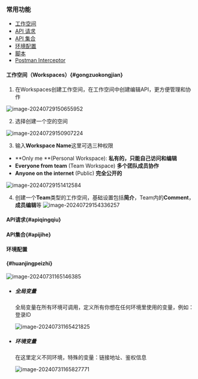 ### 常用功能

- [工作空间](#gongzuokongjian)
- [API 请求](#apiqingqiu)
- [API 集合](#apijihe)
- [环境配置](#huanjingpeizhi)
- [脚本](#jiaoben)
- [Postman Interceptor](#chajian)


#### 工作空间（Workspaces）{#gongzuokongjian}



1. 在Workspaces创建工作空间，在工作空间中创建编辑API，更方便管理和协作

![image-20240729150655952](https://s2.loli.net/2024/07/29/m4zntibfOZU2uFP.png)

2. 选择创建一个空的空间

![image-20240729150907224](https://s2.loli.net/2024/07/29/QaZkWRPoY371eXz.png)

3. 输入**Workspace Name**这里可选三种权限

- **Only me **(Personal Workspace): **私有的，只能自己访问和编辑**
- **Everyone from team** (Team Workspace) **多个团队成员协作**
- **Anyone on the internet** (Public) **完全公开的**

![image-20240729151412584](https://s2.loli.net/2024/07/29/I4SZPMsvydlB51x.png)

4. 创建一个**Team**类型的工作空间，基础设置包括**简介**，Team内的**Comment**，**成员编辑**等
   ![image-20240729154336257](https://s2.loli.net/2024/07/29/QY6e1kwusmXVdpD.png)

#### API请求{#apiqingqiu}

#### API集合{#apijihe}

#### 环境配置

#### {#huanjingpeizhi}

![image-20240731165146385](https://s2.loli.net/2024/07/31/sRZ9tqMhoPcfK8U.png)

- ##### 全局变量

  全局变量在所有环境可调用，定义所有你想在任何环境里使用的变量，例如：登录ID

  ![image-20240731165421825](https://s2.loli.net/2024/07/31/eXMJmgfoYsPIA27.png)

- ##### 环境变量

  在这里定义不同环境，特殊的变量：链接地址、鉴权信息

  ![image-20240731165827771](https://s2.loli.net/2024/07/31/KBioQgpZbxctGUF.png)
